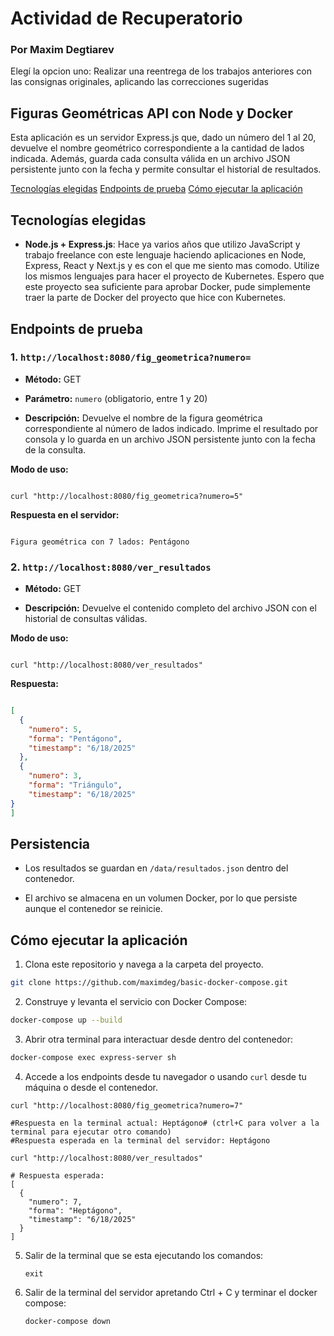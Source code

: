 # Actividad de Recuperatorio
### Por Maxim Degtiarev
Elegí la opcion uno: Realizar una reentrega de los trabajos anteriores con las consignas originales, aplicando las correcciones sugeridas


## Figuras Geométricas API con Node y Docker

Esta aplicación es un servidor Express.js que, dado un número del 1 al 20, devuelve el nombre geométrico correspondiente a la cantidad de lados indicada. Además, guarda cada consulta válida en un archivo JSON persistente junto con la fecha y permite consultar el historial de resultados.

[Tecnologías elegidas](#tecnologías-elegidas)
[Endpoints de prueba](#endpoints-de-prueba)
[Cómo ejecutar la aplicación](#cómo-ejecutar-la-aplicación)

## Tecnologías elegidas

-  **Node.js + Express.js**: Hace ya varios años que utilizo JavaScript y trabajo freelance con este lenguaje haciendo aplicaciones en Node, Express, React y Next.js y es con el que me siento mas comodo. Utilize los mismos lenguajes para hacer el proyecto de Kubernetes. Espero que este proyecto sea suficiente para aprobar Docker, pude simplemente traer la parte de Docker del proyecto que hice con Kubernetes.
  
## Endpoints de prueba

### 1. `http://localhost:8080/fig_geometrica?numero=`

-  **Método:** GET

-  **Parámetro:**  `numero` (obligatorio, entre 1 y 20)

-  **Descripción:** Devuelve el nombre de la figura geométrica correspondiente al número de lados indicado. Imprime el resultado por consola y lo guarda en un archivo JSON persistente junto con la fecha de la consulta.
 
**Modo de uso:**

```

curl "http://localhost:8080/fig_geometrica?numero=5"

```
**Respuesta en el servidor:**
```

Figura geométrica con 7 lados: Pentágono 

```
  

### 2. `http://localhost:8080/ver_resultados`

-  **Método:** GET

-  **Descripción:** Devuelve el contenido completo del archivo JSON con el historial de consultas válidas.

  

**Modo de uso:**

```

curl "http://localhost:8080/ver_resultados"

```

**Respuesta:**

```json

[
  {
    "numero": 5,
    "forma": "Pentágono",
    "timestamp": "6/18/2025"
  },
  {
    "numero": 3,
    "forma": "Triángulo",
    "timestamp": "6/18/2025"
}
]

```

  

## Persistencia

- Los resultados se guardan en `/data/resultados.json` dentro del contenedor.

- El archivo se almacena en un volumen Docker, por lo que persiste aunque el contenedor se reinicie.



## Cómo ejecutar la aplicación

  

1. Clona este repositorio y navega a la carpeta del proyecto.

```sh
git clone https://github.com/maximdeg/basic-docker-compose.git
```

2. Construye y levanta el servicio con Docker Compose:

```sh
docker-compose up --build
```

3. Abrir otra terminal para interactuar desde dentro del contenedor:

```sh
docker-compose exec express-server sh
```

4. Accede a los endpoints desde tu navegador o usando `curl` desde tu máquina o desde el contenedor.
```
curl "http://localhost:8080/fig_geometrica?numero=7"

#Respuesta en la terminal actual: Heptágono# (ctrl+C para volver a la terminal para ejecutar otro comando)
#Respuesta esperada en la terminal del servidor: Heptágono

curl "http://localhost:8080/ver_resultados"

# Respuesta esperada:
[
  {
    "numero": 7,
    "forma": "Heptágono",
    "timestamp": "6/18/2025"
  }
]
```
5. Salir de la terminal que se esta ejecutando los comandos:
   ```
   exit
   ```
7. Salir de la terminal del servidor apretando Ctrl + C y terminar el docker compose:
   ```
   docker-compose down
   ```


